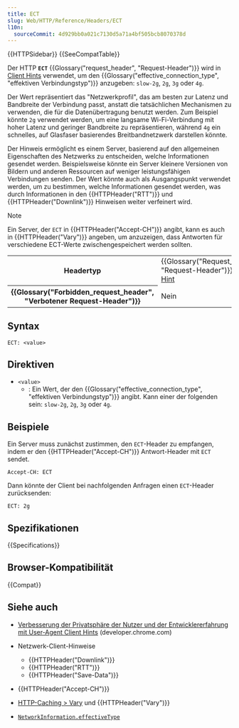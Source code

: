 ```yaml
---
title: ECT
slug: Web/HTTP/Reference/Headers/ECT
l10n:
  sourceCommit: 4d929bb0a021c7130d5a71a4bf505bcb8070378d
---
```


{{HTTPSidebar}} {{SeeCompatTable}}

Der HTTP **`ECT`** {{Glossary("request_header", "Request-Header")}} wird in [Client Hints](/de/docs/Web/HTTP/Guides/Client_hints) verwendet, um den {{Glossary("effective_connection_type", "effektiven Verbindungstyp")}} anzugeben: `slow-2g`, `2g`, `3g` oder `4g`.

Der Wert repräsentiert das "Netzwerkprofil", das am besten zur Latenz und Bandbreite der Verbindung passt, anstatt die tatsächlichen Mechanismen zu verwenden, die für die Datenübertragung benutzt werden. Zum Beispiel könnte `2g` verwendet werden, um eine langsame Wi-Fi-Verbindung mit hoher Latenz und geringer Bandbreite zu repräsentieren, während `4g` ein schnelles, auf Glasfaser basierendes Breitbandnetzwerk darstellen könnte.

Der Hinweis ermöglicht es einem Server, basierend auf den allgemeinen Eigenschaften des Netzwerks zu entscheiden, welche Informationen gesendet werden. Beispielsweise könnte ein Server kleinere Versionen von Bildern und anderen Ressourcen auf weniger leistungsfähigen Verbindungen senden. Der Wert könnte auch als Ausgangspunkt verwendet werden, um zu bestimmen, welche Informationen gesendet werden, was durch Informationen in den {{HTTPHeader("RTT")}} und {{HTTPHeader("Downlink")}} Hinweisen weiter verfeinert wird.

> [!NOTE]
> Ein Server, der `ECT` in {{HTTPHeader("Accept-CH")}} angibt, kann es auch in {{HTTPHeader("Vary")}} angeben, um anzuzeigen, dass Antworten für verschiedene ECT-Werte zwischengespeichert werden sollten.

<table class="properties">
  <tbody>
    <tr>
      <th scope="row">Headertyp</th>
      <td>
        {{Glossary("Request_header", "Request-Header")}},
        <a href="/de/docs/Web/HTTP/Guides/Client_hints">Client Hint</a>
      </td>
    </tr>
    <tr>
      <th scope="row">{{Glossary("Forbidden_request_header", "Verbotener Request-Header")}}</th>
      <td>Nein</td>
    </tr>
  </tbody>
</table>

## Syntax

```http
ECT: <value>
```

## Direktiven

- `<value>`
  - : Ein Wert, der den {{Glossary("effective_connection_type", "effektiven Verbindungstyp")}} angibt. Kann einer der folgenden sein: `slow-2g`, `2g`, `3g` oder `4g`.

## Beispiele

Ein Server muss zunächst zustimmen, den `ECT`-Header zu empfangen, indem er den {{HTTPHeader("Accept-CH")}} Antwort-Header mit `ECT` sendet.

```http
Accept-CH: ECT
```

Dann könnte der Client bei nachfolgenden Anfragen einen `ECT`-Header zurücksenden:

```http
ECT: 2g
```

## Spezifikationen

{{Specifications}}

## Browser-Kompatibilität

{{Compat}}

## Siehe auch

- [Verbesserung der Privatsphäre der Nutzer und der Entwicklererfahrung mit User-Agent Client Hints](https://developer.chrome.com/docs/privacy-security/user-agent-client-hints) (developer.chrome.com)
- Netzwerk-Client-Hinweise

  - {{HTTPHeader("Downlink")}}
  - {{HTTPHeader("RTT")}}
  - {{HTTPHeader("Save-Data")}}

- {{HTTPHeader("Accept-CH")}}
- [HTTP-Caching > Vary](/de/docs/Web/HTTP/Guides/Caching#vary) und {{HTTPHeader("Vary")}}
- [`NetworkInformation.effectiveType`](/de/docs/Web/API/NetworkInformation/effectiveType)
